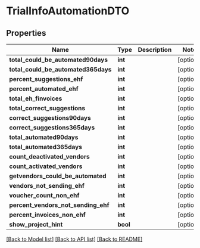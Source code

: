 # TrialInfoAutomationDTO

## Properties
Name | Type | Description | Notes
------------ | ------------- | ------------- | -------------
**total_could_be_automated90days** | **int** |  | [optional] 
**total_could_be_automated365days** | **int** |  | [optional] 
**percent_suggestions_ehf** | **int** |  | [optional] 
**percent_automated_ehf** | **int** |  | [optional] 
**total_eh_finvoices** | **int** |  | [optional] 
**total_correct_suggestions** | **int** |  | [optional] 
**correct_suggestions90days** | **int** |  | [optional] 
**correct_suggestions365days** | **int** |  | [optional] 
**total_automated90days** | **int** |  | [optional] 
**total_automated365days** | **int** |  | [optional] 
**count_deactivated_vendors** | **int** |  | [optional] 
**count_activated_vendors** | **int** |  | [optional] 
**getvendors_could_be_automated** | **int** |  | [optional] 
**vendors_not_sending_ehf** | **int** |  | [optional] 
**voucher_count_non_ehf** | **int** |  | [optional] 
**percent_vendors_not_sending_ehf** | **int** |  | [optional] 
**percent_invoices_non_ehf** | **int** |  | [optional] 
**show_project_hint** | **bool** |  | [optional] 

[[Back to Model list]](../../README.md#documentation-for-models) [[Back to API list]](../../README.md#documentation-for-api-endpoints) [[Back to README]](../../README.md)

